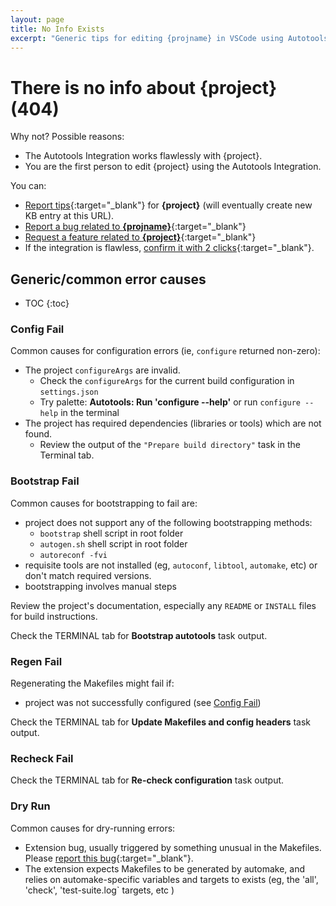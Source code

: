 ```yaml
---
layout: page
title: No Info Exists
excerpt: "Generic tips for editing {projname} in VSCode using Autotools Integration. No specific info is available. Project: {project}"
---
```


# There is no info about **{project}** (404)

Why not? Possible reasons:

  * The Autotools Integration works flawlessly with {project}.
  * You are the first person to edit {project} using the Autotools Integration.

You can:

 * [Report tips](https://github.com/Mergesium/autotools/issues/new?template=add-info-to-the-knowledge-base&title={kbPostIssueTitle}&body={kbPostTemplate}){:target="_blank"} for **{project}** (will eventually create new KB entry at this URL).
 * [Report a bug related to **{projname}**](https://github.com/Mergesium/autotools/issues/new?template=bug_report.md&title={kbPostIssueTitle}){:target="_blank"}
 * [Request a feature related to **{project}**](https://github.com/Mergesium/autotools/issues/new?template=feature_request.md&title={newFeatureIssueTitle}){:target="_blank"}
 * If the integration is flawless, [confirm it with 2 clicks](https://github.com/Mergesium/autotools/issues/new?template=add-info-to-the-knowledge-base.md&title={kbPostFlawlessTitle}&body={kbFlawlessTemplate}){:target="_blank"}.

## Generic/common error causes

* TOC
{:toc}

### Config Fail

  Common causes for configuration errors (ie, `configure` returned non-zero):

 * The project `configureArgs` are invalid.
   - Check the `configureArgs` for the current build configuration in `settings.json`
   - Try palette: **Autotools: Run 'configure --help'** or run `configure --help` in the terminal
 * The project has required dependencies (libraries or tools) which are not found.
   - Review the output of the `"Prepare build directory"` task in the Terminal tab.

### Bootstrap Fail

  Common causes for bootstrapping to fail are:

  * project does not support any of the following bootstrapping methods:
    - `bootstrap` shell script in root folder
    - `autogen.sh` shell script in root folder
    - `autoreconf -fvi`
  * requisite tools are not installed (eg, `autoconf`, `libtool`, `automake`, etc) or don't match required versions.
  * bootstrapping involves manual steps

  Review the project's documentation, especially any `README` or `INSTALL` files for build instructions.

  Check the TERMINAL tab for **Bootstrap autotools** task output.

### Regen Fail

  Regenerating the Makefiles might fail if:

  * project was not successfully configured (see [Config Fail](#config-fail))

  Check the TERMINAL tab for **Update Makefiles and config headers** task output.

### Recheck Fail

  Check the TERMINAL tab for **Re-check configuration** task output.

### Dry Run

  Common causes for dry-running errors:

  * Extension bug, usually triggered by something unusual in the Makefiles. Please [report this bug](https://github.com/Mergesium/autotools/issues/new?template=bug_report.md&title={kbPostIssueTitle}){:target="_blank"}.
  * The extension expects Makefiles to be generated by automake, and relies on automake-specific variables and targets to exists (eg, the 'all', 'check', 'test-suite.log` targets, etc ) 


 <script>
    var searchParams = new URLSearchParams(window.location.search);
    var version = searchParams.get('v');
    document.addEventListener('DOMContentLoaded', function() {

        var path = window.location.pathname.split('/');
        var project = path[path.length-1];
        var projname = version ? `${project} ${version}` : project;
        var nowTime = new Date().toISOString();
        var todayDate = nowTime.slice(0, 10);

        var fileRe = /{filename}/g;
        var kbPostRe = /{kbPostTemplate}/;
        var kbFlawlessPostRe = /{kbFlawlessTemplate}/;
        var kbPostIssueTitle = /{kbPostIssueTitle}/;
        var kbPostFlawlessTitle = /{kbPostFlawlessTitle}/;
        var newFeatureIssueTitle = /{newFeatureIssueTitle}/;
        var projectRe = /{project}/g;
        var projnameRe = /{projname}/g;

        var newPostTemplate = `---
layout: post
title:  "${project}"
date:   ${nowTime}
repo:   https://github.com/{owner}/${project}
excerpt: "Brief summary of contents; Ex: Tips for editing {project} in VSCode using Autotools Integration. A, B, C are needed to do X. Project: ${project}"
---

[ Fill any relevant info below. The template assumes everything works. Replace this text as needed. ]

## Versions

### 1.0.0

   * notes specific to version 1.0.0

## Building Notes

  * Build tasks are correctly extracted, and the project can be built using them.

## Testing Notes

  * Test suites are imported correctly into the Testing UI.
  * Running individual tests or test suites correctly updates status.
  * Debugging unit tests works without any custom \`launch.json\`

### Test Suite organization

 * Standard automake Test Suite is implemented.

## Dry Run

 * Dry-running works, correctly extracts Intellisense Info and build targets.

## What doesn't work

## Workarounds

`;

var newFlawlessPostTemplate = `---
layout:   post
title:    "${project}"
date:     ${nowTime}
repo:     https://github.com/{owner}/${project}
excerpt:  "${projname} is flawlessly integrated with Autotools. Project: ${project}"
---

## Building Notes

  * Build tasks are correctly extracted, and the project can be built using them.

## Testing Notes

  * Test suites are imported correctly into the Testing UI.
  * Running individual tests or test suites correctly updates status.
  * Debugging unit tests works without any custom \`launch.json\`

### Test Suite organization

 * Standard automake Test Suite is implemented.

## Intellisense

 * Dry-running works, correctly extracts Intellisense Info and build targets.
 * Syntax highlighting works without errors; Completions work well.
`;

        // Get the links in post-content
        const postContent = document.querySelector('.post-content');
        const links = postContent?.querySelectorAll('a');

        links.forEach(link => {
            // Replace '{templates}' with the new filename
            link.href = link.href.replace(fileRe, todayDate + '-' + encodeURIComponent(project) + '.md');
            link.href = link.href.replace(kbPostRe, encodeURIComponent(newPostTemplate));
            link.href = link.href.replace(kbFlawlessPostRe, encodeURIComponent(newFlawlessPostTemplate));
            link.href = link.href.replace(kbPostIssueTitle, encodeURIComponent(`${project}: {problem} when editing ${projname}`));
            link.href = link.href.replace(kbPostFlawlessTitle, encodeURIComponent(`${project}: works fine (${projname})`));
            link.href = link.href.replace(newFeatureIssueTitle, encodeURIComponent(`Better {improvement name} (helps ${projname})`));
        });

        const metaDescription = document.querySelector('meta[name="description"]');
        metaDescription.content = metaDescription.content
          .replace(projectRe, project)
          .replace(projnameRe, projname);

        var all = document.body.getElementsByTagName("*");
        for (var i = 0, len = all.length; i < len; i++ ) {
            var e = all[i];
            if (e.nodeName != "SCRIPT" && e.childNodes.length) {
                for (var ci = 0, clen = e.childNodes.length; ci < clen; ci++ ) {
                    var c = e.childNodes[ci];
                    if (c.data) {
                        var z = c.data
                            .replace(projectRe, project)
                            .replace(projnameRe, projname);
                        c.data = z;
                    }
                }
            }
        }
      });
    </script>
